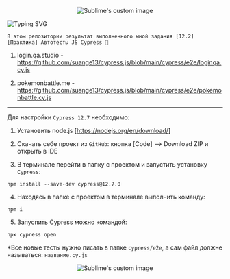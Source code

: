 <p align="center">
  <img src="https://github.com/philt27/Cypress.js/assets/124879514/f61e5815-7011-437f-b875-f1480ed5ea70" alt="Sublime's custom image"/>
</p>

![Typing SVG](https://readme-typing-svg.herokuapp.com?color=%2336BCF7&lines=Автотест+Cypress+JS)


```
В этом репозитории результат выполненного мной задания [12.2][Практика] Автотесты JS Cypress 🦐
```
1. login.qa.studio - https://github.com/suange13/cypress.js/blob/main/cypress/e2e/loginqa.cy.js
   
2. pokemonbattle.me - https://github.com/suange13/cypress.js/blob/main/cypress/e2e/pokemonbattle.cy.js


-----------------------------------------------------------------------------------------

Для настройки ``` Cypress 12.7 ``` необходимо:

1) Установить node.js [https://nodejs.org/en/download/]

2) Скачать себе проект из  ``` GitHub ```: кнопка [Code] --> Download ZIP и открыть в IDE

3) В терминале перейти в папку с проектом и запустить установку ``` Cypress ```:
``` 
npm install --save-dev cypress@12.7.0
```
4) Находясь в папке с проектом в терминале выполнить команду:
```
npm i
```
5) Запуспить Cypress можно командой: 
```
npx cypress open
```


  *Все новые тесты нужно писать в папке ```cypress/e2e```, а сам файл должне называться: ``` название.cy.js ```


<p align="center">
  <img src="https://media.tenor.com/991zOaoQIewAAAAM/funny-dance-victory-dance.gif" alt="Sublime's custom image"/>
</p>
